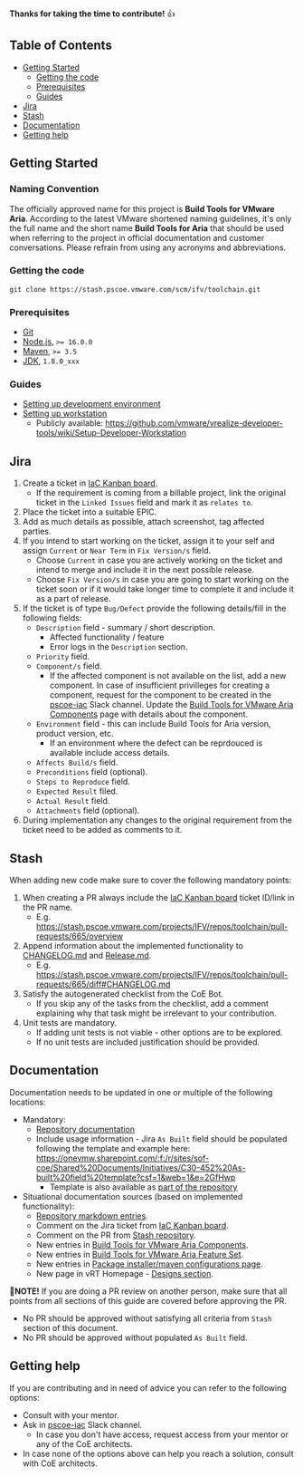 **Thanks for taking the time to contribute!** 👍

## Table of Contents

-   [Getting Started](#getting-started)
    -   [Getting the code](#getting-the-code)
    -   [Prerequisites](#prerequisites)
    -   [Guides](#guides)
-   [Jira](#jira)
-   [Stash](#stash)
-   [Documentation](#documentation)
-   [Getting help](#getting-help)

## Getting Started

### Naming Convention

The officially approved name for this project is **Build Tools for VMware Aria**. According to the latest VMware shortened naming guidelines, it's only the full name and the short name **Build Tools for Aria** that should be used when referring to the project in official documentation and customer conversations. Please refrain from using any acronyms and abbreviations.

### Getting the code

```
git clone https://stash.pscoe.vmware.com/scm/ifv/toolchain.git
```

### Prerequisites

-   [Git](https://git-scm.com/)
-   [Node.js](https://nodejs.org/), `>= 16.0.0`
-   [Maven](https://maven.apache.org/), `>= 3.5`
-   [JDK](https://www.oracle.com/java/technologies/javase/javase-jdk8-downloads.html), `1.8.0_xxx`

### Guides

-   [Setting up development environment](https://confluence.pscoe.vmware.com/display/PCDO/Setup+Development+Environment)
-   [Setting up workstation](./doc/markdown/setup-workstation.md)
    -   Publicly available: https://github.com/vmware/vrealize-developer-tools/wiki/Setup-Developer-Workstation

## Jira

1. Create a ticket in [IaC Kanban board](https://jira.pscoe.vmware.com/secure/RapidBoard.jspa?rapidView=388).
    -   If the requirement is coming from a billable project, link the original ticket in the `Linked Issues` field and mark it as `relates to`.
2. Place the ticket into a suitable EPIC.
3. Add as much details as possible, attach screenshot, tag affected parties.
4. If you intend to start working on the ticket, assign it to your self and assign `Current` or `Near Term` in `Fix Version/s` field.
    -   Choose `Current` in case you are actively working on the ticket and intend to merge and include it in the next possible release.
    -   Choose `Fix Version/s` in case you are going to start working on the ticket soon or if it would take longer time to complete it and include it as a part of release. 
5. If the ticket is of type `Bug/Defect` provide the following details/fill in the following fields:
    -   `Description` field - summary / short description.
        -   Affected functionality / feature
        -   Error logs in the `Description` section.
    -   `Priority` field.
    -   `Component/s` field.
        -   If the affected component is not available on the list, add a new component. In case of insufficient privilleges for creating a component, request for the component to be created in the [pscoe-iac](https://vmware.slack.com/archives/C8PFL582U) Slack channel. Update the [Build Tools for VMware Aria Components](https://confluence.pscoe.vmware.com/display/KB/Build+Tools+for+Aria+Components) page with details about the component.
    -   `Environment` field - this can include Build Tools for Aria version, product version, etc.
        -   If an environment where the defect can be reprdouced is available include access details.
    -   `Affects Build/s` field.
    -   `Preconditions` field (optional).
    -   `Steps to Reproduce` field.
    -   `Expected Result` filed.
    -   `Actual Result` field.
    -   `Attachments` field (optional).
6. During implementation any changes to the original requirement from the ticket need to be added as comments to it.


## Stash

When adding new code make sure to cover the following mandatory points:

1. When creating a PR always include the [IaC Kanban board](https://jira.pscoe.vmware.com/secure/RapidBoard.jspa?rapidView=388) ticket ID/link in the PR name.
    -   E.g. https://stash.pscoe.vmware.com/projects/IFV/repos/toolchain/pull-requests/665/overview
2. Append information about the implemented functionality to [CHANGELOG.md](./CHANGELOG.md) and [Release.md](./docs/versions/latest/Release.md).
    -   E.g. https://stash.pscoe.vmware.com/projects/IFV/repos/toolchain/pull-requests/665/diff#CHANGELOG.md
3. Satisfy the autogenerated checklist from the CoE Bot.
    -   If you skip any of the tasks from the checklist, add a comment explaining why that task might be irrelevant to your contribution.
4. Unit tests are mandatory.  
    -   If adding unit tests is not viable - other options are to be explored.
    -   If no unit tests are included justification should be provided.

## Documentation

Documentation needs to be updated in one or multiple of the following locations:
-   Mandatory:
    -   [Repository documentation](./docs/Documentation.md)
    -   Include usage information - Jira `As Built` field should be populated following the template and example here: https://onevmw.sharepoint.com/:f:/r/sites/sof-coe/Shared%20Documents/Initiatives/C30-452%20As-built%20field%20template?csf=1&web=1&e=2GfHwp
        -   Template is also available as [part of the repository](./As-built-template.md)
-   Situational documentation sources (based on implemented functionality):
    -   [Repository markdown entries](https://stash.pscoe.vmware.com/projects/IFV/repos/toolchain/browse/doc/markdown).
    -   Comment on the Jira ticket from [IaC Kanban board](https://jira.pscoe.vmware.com/secure/RapidBoard.jspa?rapidView=388).
    -   Comment on the PR from [Stash repository](https://stash.pscoe.vmware.com/projects/IFV/repos/toolchain/browse).
    -   New entries in [Build Tools for VMware Aria Components](https://confluence.pscoe.vmware.com/display/KB/Build+Tools+for+Aria+Components).
    -   New entries in [Build Tools for VMware Aria Feature Set](https://confluence.pscoe.vmware.com/display/KB/vRealize+Build+Tools+Feature+Set).
    -   New entries in [Package installer/maven configurations page](https://confluence.pscoe.vmware.com/display/KB/Package+installer+and+maven+settings.xml+configuration+options).
    -   New page in vRT Homepage - [Designs section](https://confluence.pscoe.vmware.com/display/KB/Designs).

:scroll:**NOTE!** If you are doing a PR review on another person, make sure that all points from all sections of this guide are covered before approving the PR.
-   No PR should be approved without satisfying all criteria from `Stash` section of this document.
-   No PR should be approved without populated `As Built` field.

## Getting help

If you are contributing and in need of advice you can refer to the following options:
-   Consult with your mentor.
-   Ask in [pscoe-iac](https://vmware.slack.com/archives/C8PFL582U) Slack channel.
    -   In case you don't have access, request access from your mentor or any of the CoE architects.
-   In case none of the options above can help you reach a solution, consult with CoE architects.
